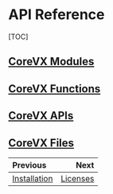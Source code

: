 # API Reference
[TOC]

## [CoreVX Modules](group__group__extensions.html)
## [CoreVX Functions](group__group__all__kernels.html)
## [CoreVX APIs](group__group__external.html)
## [CoreVX Files](files.html)

<div class="section_buttons">

| Previous          |                              Next |
|:------------------|----------------------------------:|
| [Installation](install.md) | [Licenses](../LICENSE.md) |

</div>